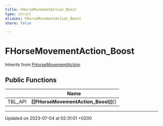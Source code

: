 ```yaml
---
title: FHorseMovementAction_Boost
type: struct
aliases: FHorseMovementAction_Boost
share: false

---
```


# FHorseMovementAction_Boost





Inherits from [FHorseMovementAction](/docs/SDK/Source/Classes/structFHorseMovementAction.md)

## Public Functions

|                | Name           |
| -------------- | -------------- |
| TBL_API | **[[FHorseMovementAction_Boost]]**() |

-------------------------------

Updated on 2023-07-04 at 02:31:01 +0200